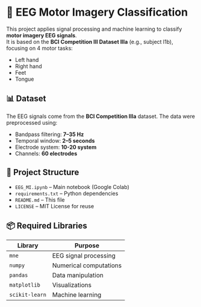 # 🧠 EEG Motor Imagery Classification

This project applies signal processing and machine learning to classify **motor imagery EEG signals**.  
It is based on the **BCI Competition III Dataset IIIa** (e.g., subject l1b), focusing on 4 motor tasks:  
- Left hand  
- Right hand  
- Feet  
- Tongue

## 📊 Dataset

The EEG signals come from the **BCI Competition IIIa** dataset. The data were preprocessed using:

- Bandpass filtering: **7–35 Hz**
- Temporal window: **2–5 seconds**
- Electrode system: **10-20 system**
- Channels: **60 electrodes**


## 📁 Project Structure

- `EEG_MI.ipynb` – Main notebook (Google Colab)
- `requirements.txt` – Python dependencies
- `README.md` – This file
- `LICENSE` – MIT License for reuse

## 📦 Required Libraries

| Library        | Purpose                                      |
|----------------|----------------------------------------------|
| `mne`          | EEG signal processing                        |
| `numpy`        | Numerical computations                       |
| `pandas`       | Data manipulation                            |
| `matplotlib`   | Visualizations                               |
| `scikit-learn` | Machine learning     |

